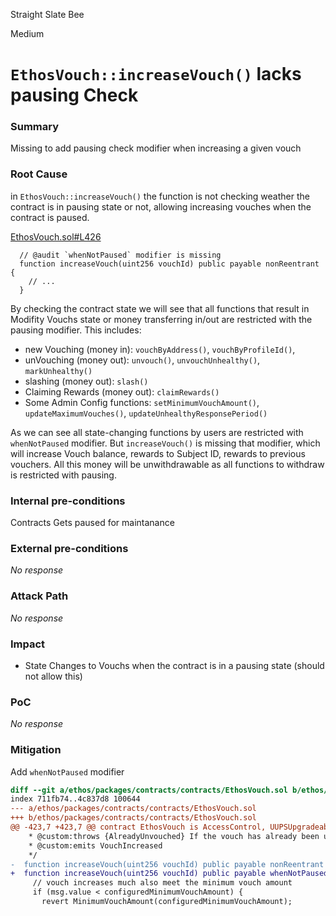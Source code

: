 Straight Slate Bee

Medium

# `EthosVouch::increaseVouch()` lacks pausing Check

### Summary

Missing to add pausing check modifier when increasing a given vouch


### Root Cause

in `EthosVouch::increaseVouch()` the function is not checking weather the contract is in pausing state or not, allowing increasing vouches when the contract is paused.

[EthosVouch.sol#L426](https://github.com/sherlock-audit/2024-11-ethos-network-ii/blob/main/ethos/packages/contracts/contracts/EthosVouch.sol#L426)
```solidity
  // @audit `whenNotPaused` modifier is missing
  function increaseVouch(uint256 vouchId) public payable nonReentrant {
    // ...
  }
```

By checking the contract state we will see that all functions that result in Modifity Vouchs state or money transferring in/out are restricted with the pausing modifier. This includes:
- new Vouching (money in): `vouchByAddress()`, `vouchByProfileId()`,
- unVouching (money out): `unvouch()`, `unvouchUnhealthy()`, `markUnhealthy()`
- slashing (money out): `slash()`
- Claiming Rewards (money out): `claimRewards()`
- Some Admin Config functions: `setMinimumVouchAmount()`, `updateMaximumVouches()`, `updateUnhealthyResponsePeriod()`

As we can see all state-changing functions by users are restricted with `whenNotPaused` modifier. But `increaseVouch()` is missing that modifier, which will increase Vouch balance, rewards to Subject ID, rewards to previous vouchers. All this money will be unwithdrawable as all functions to withdraw is restricted with pausing.


### Internal pre-conditions

Contracts Gets paused for maintanance


### External pre-conditions

_No response_

### Attack Path

_No response_

### Impact

- State Changes to Vouchs when the contract is in a pausing state (should not allow this) 


### PoC

_No response_

### Mitigation

Add `whenNotPaused` modifier
```diff
diff --git a/ethos/packages/contracts/contracts/EthosVouch.sol b/ethos/packages/contracts/contracts/EthosVouch.sol
index 711fb74..4c837d8 100644
--- a/ethos/packages/contracts/contracts/EthosVouch.sol
+++ b/ethos/packages/contracts/contracts/EthosVouch.sol
@@ -423,7 +423,7 @@ contract EthosVouch is AccessControl, UUPSUpgradeable, ITargetStatus, Reentrancy
    * @custom:throws {AlreadyUnvouched} If the vouch has already been unvouched
    * @custom:emits VouchIncreased
    */
-  function increaseVouch(uint256 vouchId) public payable nonReentrant {
+  function increaseVouch(uint256 vouchId) public payable whenNotPaused nonReentrant {
     // vouch increases much also meet the minimum vouch amount
     if (msg.value < configuredMinimumVouchAmount) {
       revert MinimumVouchAmount(configuredMinimumVouchAmount);
```
